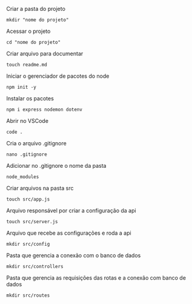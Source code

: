 Criar a pasta do projeto
```
mkdir "nome do projeto"
```

Acessar o projeto
```
cd "nome do projeto"
```

Criar arquivo para documentar
```
touch readme.md
```

Iniciar o gerenciador de pacotes do node
```
npm init -y
```

Instalar os pacotes
```
npm i express nodemon dotenv
```

Abrir no VSCode
```
code .
```

Cria o arquivo .gitignore 
```
nano .gitignore
```

Adicionar no .gitignore o nome da pasta
```
node_modules
```

Criar arquivos na pasta src
```
touch src/app.js
```

Arquivo responsável por criar a configuração da api
```
touch src/server.js
```

Arquivo que recebe as configurações e roda a api
```
mkdir src/config
```

Pasta que gerencia a conexão com o banco de dados
```
mkdir src/controllers
```

Pasta que gerencia as requisições das rotas e a conexão com banco de dados
```
mkdir src/routes
```

